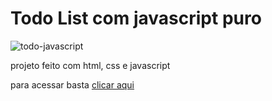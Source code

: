# Todo List com javascript puro


![todo-javascript](https://user-images.githubusercontent.com/122728865/224715486-cf869aa0-553e-4492-8219-f48674a54286.gif)


projeto feito com html, css e javascript


para acessar basta [clicar aqui](https://arthur-gsilva.github.io/projetos-javascript/todo/)
